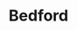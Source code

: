 ---
title: Bedford
site: www.bedford.be
image: /images/bedford.png
featured: true
templateKey: leverancier
---